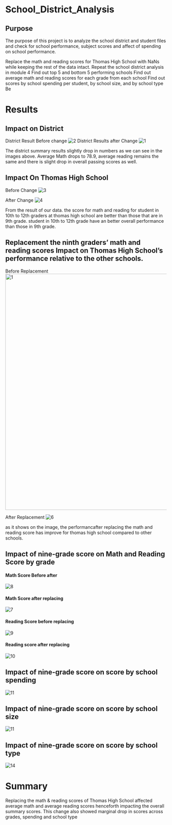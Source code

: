 # School_District_Analysis
## Purpose
The purpose of this project is to analyze the school district and student files and check for school performance, subject scores and affect of spending on school performance.

Replace the math and reading scores for Thomas High School with NaNs while keeping the rest of the data intact.
Repeat the school district analysis in module 4
Find out top 5 and bottom 5 performing schools
Find out average math and reading scores for each grade from each school
Find out scores by school spending per student, by school size, and by school type
Be

# Results
## Impact on District
District Result Before change
![2](https://user-images.githubusercontent.com/63277310/114312528-f2a17d00-9ac0-11eb-814a-812a2009c12c.png)
District Results after Change
![1](https://user-images.githubusercontent.com/63277310/114312191-c9ccb800-9abf-11eb-9088-dcdfaabd6090.png)

The district summary results slightly drop in numbers as we can see in the images above. Average Math drops to 78.9, average reading remains the same and there is slight drop in overall passing scores as well.

## Impact On Thomas High School
Before Change
![3](https://user-images.githubusercontent.com/63277310/114312941-86c01400-9ac2-11eb-9012-491e8fb22eb5.png)

After Change
![4](https://user-images.githubusercontent.com/63277310/114312971-a8b99680-9ac2-11eb-959b-cd4f7405960c.png)

From the result of our data. the score for math and reading for student in 10th to 12th graders at thomas high school are better than those that are in 9th grade. student in 10th to 12th grade have an better overall performance than those in 9th grade.

## Replacement the ninth graders’ math and reading scores Impact on Thomas High School’s performance relative to the other schools.

Before Replacement
<img width="736" alt="1" src="https://user-images.githubusercontent.com/63277310/114313895-7316ac80-9ac6-11eb-960e-edb447223e07.PNG">


After Replacement
![6](https://user-images.githubusercontent.com/63277310/114313982-d30d5300-9ac6-11eb-8743-5881fae8cea7.png)

as it shows on the image, the performancafter replacing the math and reading score has improve for thomas high school compared to other schools. 


## Impact of nine-grade score on Math and Reading Score by grade

#### Math Score Before after
![8](https://user-images.githubusercontent.com/63277310/114322435-3eb6e680-9aee-11eb-9fd3-8d17aac1b370.png)

#### Math Score after replacing
![7](https://user-images.githubusercontent.com/63277310/114322418-234bdb80-9aee-11eb-859e-a5788e630e0a.png)


#### Reading Score before replacing
![9](https://user-images.githubusercontent.com/63277310/114322569-f0eeae00-9aee-11eb-86a7-8d92865a7c5f.png)

#### Reading score after replacing
![10](https://user-images.githubusercontent.com/63277310/114322557-db798400-9aee-11eb-8b5f-a6b7fd015535.png)

## Impact of nine-grade score on score by school spending

![11](https://user-images.githubusercontent.com/63277310/114323446-3ca35680-9af3-11eb-8bcb-ba8713886e61.png)

## Impact of nine-grade score on score by school size
 ![11](https://user-images.githubusercontent.com/63277310/114323446-3ca35680-9af3-11eb-8bcb-ba8713886e61.png)
 
## Impact of nine-grade score on score by school type

![14](https://user-images.githubusercontent.com/63277310/114324273-36af7480-9af7-11eb-9122-c7932e49adc2.png)


# Summary
Replacing the math & reading scores of Thomas High School affected average math and average reading scores henceforth impacting the overall summary scores. This change also showed marginal drop in scores across grades, spending and school type




